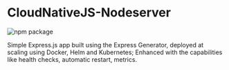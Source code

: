 # CloudNativeJS-Nodeserver

![npm package](https://img.shields.io/badge/npm%20package-v1-brightgreen.svg)

Simple Express.js app built using the Express Generator, deployed at scaling using Docker, Helm and Kubernetes; 
Enhanced with the capabilities like health checks, automatic restart, metrics. 
